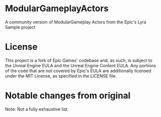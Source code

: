 # ModularGameplayActors
A community version of ModularGameplay Actors from the Epic's Lyra Sample project

# License
This project is a fork of Epic Games' codebase and, as such, is subject to the Unreal Engine EULA and the Unreal Engine Content EULA.
Any portions of the code that are not covered by Epic's EULA are additionally licensed under the MIT License, as specified in the LICENSE file.


# Notable changes from original
Note: Not a fully exhaustive list.


